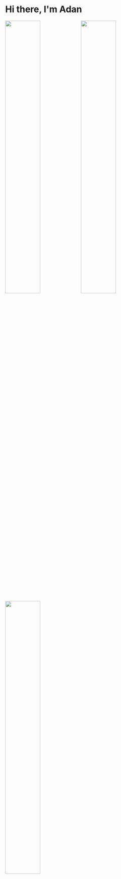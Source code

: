 # Hi there, I'm Adan 

<img align="left" width="47%" src="https://github-readme-stats.vercel.app/api/top-langs/?username=viveroa2291&layout=compact"/>
<img align="left" width="47%" src="https://github-readme-stats.vercel.app/api?username=viveroa2291&show_icons=true&theme=radical"/>
<img align="left" width="47%" src="https://github-readme-stats.vercel.app/api/top-langs/?username=viveroa2291&layout=normal"/>
